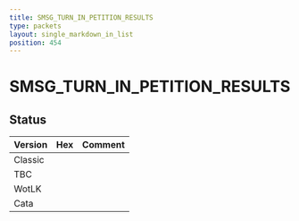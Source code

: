 ```yaml
---
title: SMSG_TURN_IN_PETITION_RESULTS
type: packets
layout: single_markdown_in_list
position: 454
---
```


# SMSG_TURN_IN_PETITION_RESULTS

## Status

Version | Hex | Comment
---------- | ---------- | ---------- 
Classic |  |  
TBC |  |  
WotLK |  |  
Cata |  |  
